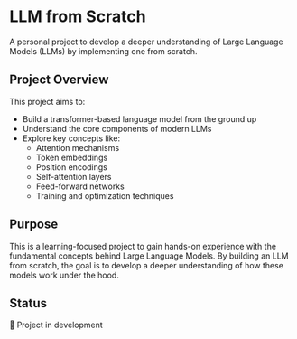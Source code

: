 # LLM from Scratch

A personal project to develop a deeper understanding of Large Language Models (LLMs) by implementing one from scratch.

## Project Overview

This project aims to:
- Build a transformer-based language model from the ground up
- Understand the core components of modern LLMs
- Explore key concepts like:
  - Attention mechanisms
  - Token embeddings
  - Position encodings
  - Self-attention layers
  - Feed-forward networks
  - Training and optimization techniques

## Purpose

This is a learning-focused project to gain hands-on experience with the fundamental concepts behind Large Language Models. By building an LLM from scratch, the goal is to develop a deeper understanding of how these models work under the hood.

## Status

🚧 Project in development